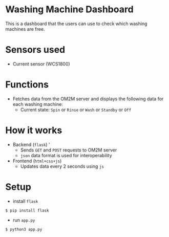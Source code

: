 # Washing Machine Dashboard
This is a dashboard that the users can use to check which washing machines are free.

# Sensors used
- Current sensor (WCS1800)

# Functions
- Fetches data from the OM2M server and displays the following data for each washing machine:
	- Current state: `Spin` or `Rinse` or `Wash` or `Standby` or `Off`

# How it works
- Backend (`flask`) ' 
	- Sends `GET` and `POST` requests to OM2M server
	- `json` data format is used for interoperability
- Frontend (`html+css+js`)
	<!-- - `Chart.js` is used for drawing beautiful charts -->
	- Updates data every 2 seconds using `js`

# Setup
- install `flask`
```
$ pip install flask
```
- run `app.py`
```
$ python3 app.py
```